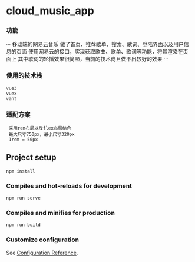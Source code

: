 # cloud_music_app

### 功能
···
移动端的网易云音乐
做了首页、推荐歌单、搜索、歌词、登陆界面以及用户信息的页面
使用网易云的接口，实现获取歌曲、歌单、歌词等功能，将其渲染在页面上
其中歌词的轮播效果很简陋，当前的技术尚且做不出较好的效果
···

### 使用的技术栈
```
vue3
vuex
vant
```

### 适配方案
```
 采用rem布局以及flex布局结合
 最大尺寸750px，最小尺寸320px
 1rem = 50px
```

## Project setup
```
npm install
```

### Compiles and hot-reloads for development
```
npm run serve
```

### Compiles and minifies for production
```
npm run build
```

### Customize configuration
See [Configuration Reference](https://cli.vuejs.org/config/).
